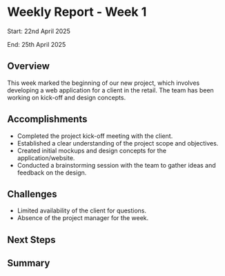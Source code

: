 # Weekly Report - Week 1

Start: 22nd April 2025

End: 25th April 2025

## Overview

This week marked the beginning of our new project, which involves developing a web application for a client in the retail. The team has been working on kick-off and design concepts.


## Accomplishments

- Completed the project kick-off meeting with the client.
- Established a clear understanding of the project scope and objectives.
- Created initial mockups and design concepts for the application/website.
- Conducted a brainstorming session with the team to gather ideas and feedback on the design.

## Challenges

- Limited availability of the client for questions.
- Absence of the project manager for the week. 

## Next Steps



## Summary
